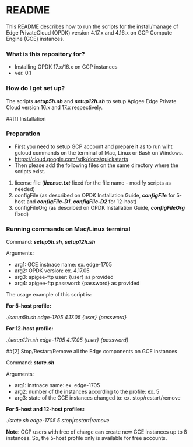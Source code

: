 # README #

This README describes how to run the scripts for the install/manage of Edge PrivateCloud (OPDK) version 4.17.x and 4.16.x on GCP Compute Engine (GCE) instances.

### What is this repository for? ###

* Installing OPDK 17.x/16.x on GCP instances 
* ver. 0.1

### How do I get set up? ###

The scripts ***setup5h.sh***  and ***setup12h.sh*** to setup Apigee Edge Private Cloud version 16.x and 17.x respectively.

##[1] Installation 

### Preparation
- First you need to setup GCP account and prepare it as to run wiht gcloud commands on the terminal of Mac, Linux or Bash on Windows.
- https://cloud.google.com/sdk/docs/quickstarts
- Then please add the following files on the same directory where the scripts exist.

1. license file (***license.txt*** fixed for the file name - modify scripts as needed)
2. configFile (as described on OPDK Installation Guide, ***configFile*** for 5-host and ***configFile-D1***, ***configFile-D2*** for 12-host)
3. configFileOrg (as described on OPDK Installation Guide, ***configFileOrg*** fixed)

### Running commands on Mac/Linux terminal

Command: ***setup5h.sh***, ***setup12h.sh***

Arguments:

- arg1: GCE instnace name: ex. edge-1705
- arg2: OPDK version: ex. 4.17.05
- arg3: apigee-ftp user: {user} as provided
- arg4: apigee-ftp password: {password} as provided

The usage example of this script is:

**For 5-host profile:**

*./setup5h.sh edge-1705 4.17.05 {user} {password}*

**For 12-host profile:**

*./setup12h.sh edge-1705 4.17.05 {user} {password}*

##[2] Stop/Restart/Remove all the Edge components on GCE instances

Command: ***state.sh***

Arguments:

- arg1: instnace name: ex. edge-1705
- arg2: number of the instances according to the profile: ex. 5 
- arg3: state of the GCE instances changed to: ex. stop/restart/remove

**For 5-host and 12-host profiles:**

*./state.sh edge-1705 5 stop|restart|remove*

**Note**: GCP users with free of charge can create new GCE instances up to 8 instances.
So, the 5-host profile only is available for free accounts.

